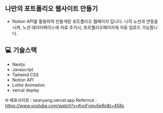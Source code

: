 ## 나만의 포트폴리오 웹사이트 만들기

- Notion API를 활용하여 만들게된 포트폴리오 웹페이지 입니다. 나의 노션과 연동을시켜, 노션 데이터베이스에 자료 추가시, 포르폴리오페이지에 자동 업로드 가능합니다.

## 💻 기술스택

- Nextjs
- Javascript
- Tailwind CSS
- Notion API
- Lottie Animation
- vercal deplay

🌐 배포사이트 : seanyang.vercel.app
Refernce : https://www.youtube.com/watch?v=KvoFvmu5eRo&t=458s


